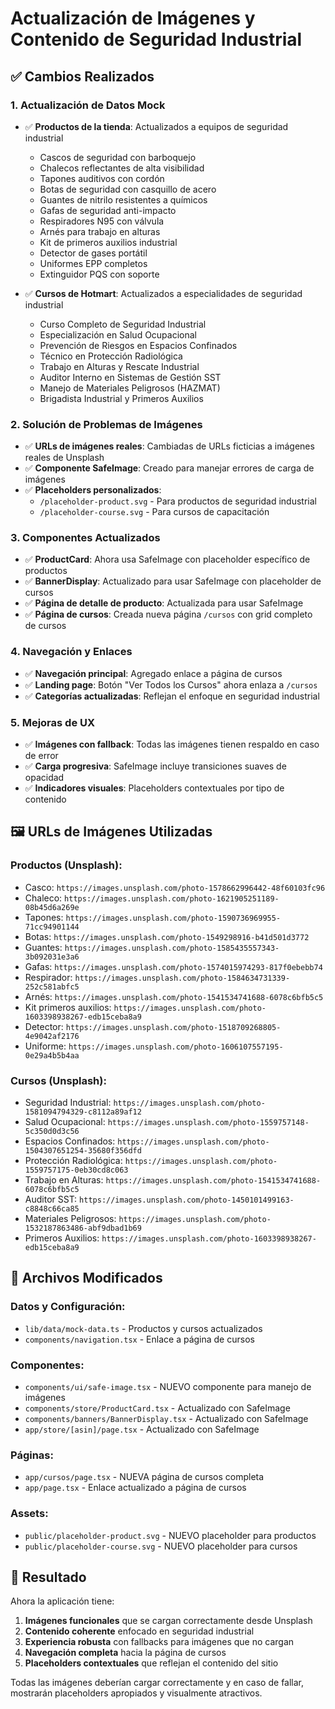# Actualización de Imágenes y Contenido de Seguridad Industrial

## ✅ Cambios Realizados

### 1. **Actualización de Datos Mock**
- ✅ **Productos de la tienda**: Actualizados a equipos de seguridad industrial
  - Cascos de seguridad con barboquejo
  - Chalecos reflectantes de alta visibilidad
  - Tapones auditivos con cordón
  - Botas de seguridad con casquillo de acero
  - Guantes de nitrilo resistentes a químicos
  - Gafas de seguridad anti-impacto
  - Respiradores N95 con válvula
  - Arnés para trabajo en alturas
  - Kit de primeros auxilios industrial
  - Detector de gases portátil
  - Uniformes EPP completos
  - Extinguidor PQS con soporte

- ✅ **Cursos de Hotmart**: Actualizados a especialidades de seguridad industrial
  - Curso Completo de Seguridad Industrial
  - Especialización en Salud Ocupacional
  - Prevención de Riesgos en Espacios Confinados
  - Técnico en Protección Radiológica
  - Trabajo en Alturas y Rescate Industrial
  - Auditor Interno en Sistemas de Gestión SST
  - Manejo de Materiales Peligrosos (HAZMAT)
  - Brigadista Industrial y Primeros Auxilios

### 2. **Solución de Problemas de Imágenes**
- ✅ **URLs de imágenes reales**: Cambiadas de URLs ficticias a imágenes reales de Unsplash
- ✅ **Componente SafeImage**: Creado para manejar errores de carga de imágenes
- ✅ **Placeholders personalizados**: 
  - `/placeholder-product.svg` - Para productos de seguridad industrial
  - `/placeholder-course.svg` - Para cursos de capacitación

### 3. **Componentes Actualizados**
- ✅ **ProductCard**: Ahora usa SafeImage con placeholder específico de productos
- ✅ **BannerDisplay**: Actualizado para usar SafeImage con placeholder de cursos
- ✅ **Página de detalle de producto**: Actualizada para usar SafeImage
- ✅ **Página de cursos**: Creada nueva página `/cursos` con grid completo de cursos

### 4. **Navegación y Enlaces**
- ✅ **Navegación principal**: Agregado enlace a página de cursos
- ✅ **Landing page**: Botón "Ver Todos los Cursos" ahora enlaza a `/cursos`
- ✅ **Categorías actualizadas**: Reflejan el enfoque en seguridad industrial

### 5. **Mejoras de UX**
- ✅ **Imágenes con fallback**: Todas las imágenes tienen respaldo en caso de error
- ✅ **Carga progresiva**: SafeImage incluye transiciones suaves de opacidad
- ✅ **Indicadores visuales**: Placeholders contextuales por tipo de contenido

## 🖼️ URLs de Imágenes Utilizadas

### Productos (Unsplash):
- Casco: `https://images.unsplash.com/photo-1578662996442-48f60103fc96`
- Chaleco: `https://images.unsplash.com/photo-1621905251189-08b45d6a269e`
- Tapones: `https://images.unsplash.com/photo-1590736969955-71cc94901144`
- Botas: `https://images.unsplash.com/photo-1549298916-b41d501d3772`
- Guantes: `https://images.unsplash.com/photo-1585435557343-3b092031e3a6`
- Gafas: `https://images.unsplash.com/photo-1574015974293-817f0ebebb74`
- Respirador: `https://images.unsplash.com/photo-1584634731339-252c581abfc5`
- Arnés: `https://images.unsplash.com/photo-1541534741688-6078c6bfb5c5`
- Kit primeros auxilios: `https://images.unsplash.com/photo-1603398938267-edb15ceba8a9`
- Detector: `https://images.unsplash.com/photo-1518709268805-4e9042af2176`
- Uniforme: `https://images.unsplash.com/photo-1606107557195-0e29a4b5b4aa`

### Cursos (Unsplash):
- Seguridad Industrial: `https://images.unsplash.com/photo-1581094794329-c8112a89af12`
- Salud Ocupacional: `https://images.unsplash.com/photo-1559757148-5c350d0d3c56`
- Espacios Confinados: `https://images.unsplash.com/photo-1504307651254-35680f356dfd`
- Protección Radiológica: `https://images.unsplash.com/photo-1559757175-0eb30cd8c063`
- Trabajo en Alturas: `https://images.unsplash.com/photo-1541534741688-6078c6bfb5c5`
- Auditor SST: `https://images.unsplash.com/photo-1450101499163-c8848c66ca85`
- Materiales Peligrosos: `https://images.unsplash.com/photo-1532187863486-abf9dbad1b69`
- Primeros Auxilios: `https://images.unsplash.com/photo-1603398938267-edb15ceba8a9`

## 🔧 Archivos Modificados

### Datos y Configuración:
- `lib/data/mock-data.ts` - Productos y cursos actualizados
- `components/navigation.tsx` - Enlace a página de cursos

### Componentes:
- `components/ui/safe-image.tsx` - NUEVO componente para manejo de imágenes
- `components/store/ProductCard.tsx` - Actualizado con SafeImage
- `components/banners/BannerDisplay.tsx` - Actualizado con SafeImage
- `app/store/[asin]/page.tsx` - Actualizado con SafeImage

### Páginas:
- `app/cursos/page.tsx` - NUEVA página de cursos completa
- `app/page.tsx` - Enlace actualizado a página de cursos

### Assets:
- `public/placeholder-product.svg` - NUEVO placeholder para productos
- `public/placeholder-course.svg` - NUEVO placeholder para cursos

## 🎯 Resultado

Ahora la aplicación tiene:
1. **Imágenes funcionales** que se cargan correctamente desde Unsplash
2. **Contenido coherente** enfocado en seguridad industrial
3. **Experiencia robusta** con fallbacks para imágenes que no cargan
4. **Navegación completa** hacia la página de cursos
5. **Placeholders contextuales** que reflejan el contenido del sitio

Todas las imágenes deberían cargar correctamente y en caso de fallar, mostrarán placeholders apropiados y visualmente atractivos.
